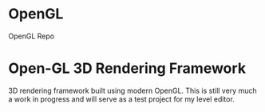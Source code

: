 # OpenGL
OpenGL Repo

# Open-GL 3D Rendering Framework

3D rendering framework built using modern OpenGL. This is still very much a work in progress and will serve as a test project for my level editor.
